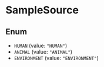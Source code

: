 # SampleSource

## Enum

- `HUMAN` (value: `"HUMAN"`)
- `ANIMAL` (value: `"ANIMAL"`)
- `ENVIRONMENT` (value: `"ENVIRONMENT"`)
